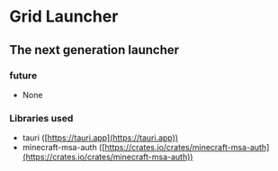 # Grid Launcher
## The next generation launcher
### future
- None
### Libraries used
- tauri ([https://tauri.app](https://tauri.app))
- minecraft-msa-auth ([https://crates.io/crates/minecraft-msa-auth](https://crates.io/crates/minecraft-msa-auth))
